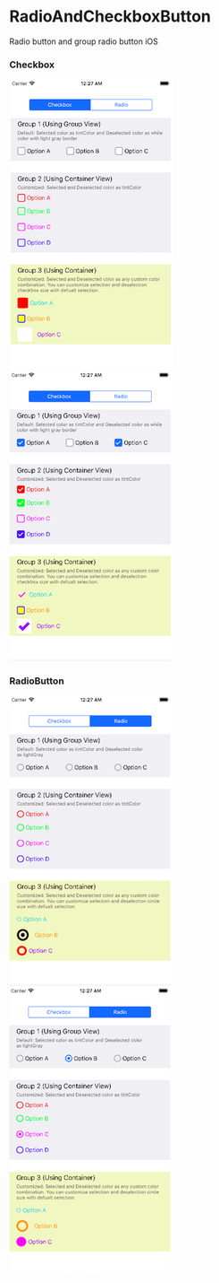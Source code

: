 # RadioAndCheckboxButton
Radio button and group radio button iOS

### Checkbox

![Image](Images/Image1.png) ![Image](Images/Image2.png) 

### RadioButton
![Image](Images/Image3.png) ![Image](Images/image4.png)
